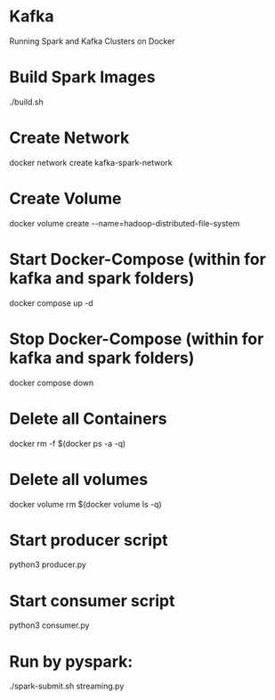 # Kafka

Running Spark and Kafka Clusters on Docker

# Build Spark Images
./build.sh 

# Create Network
docker network  create kafka-spark-network

# Create Volume
docker volume create --name=hadoop-distributed-file-system

# Start Docker-Compose (within for kafka and spark folders)
docker compose up -d

# Stop Docker-Compose (within for kafka and spark folders)
docker compose down

# Delete all Containers
docker rm -f $(docker ps -a -q)

# Delete all volumes
docker volume rm $(docker volume ls -q)

# Start producer script
python3 producer.py
# Start consumer script
python3 consumer.py

# Run by pyspark:
./spark-submit.sh streaming.py

